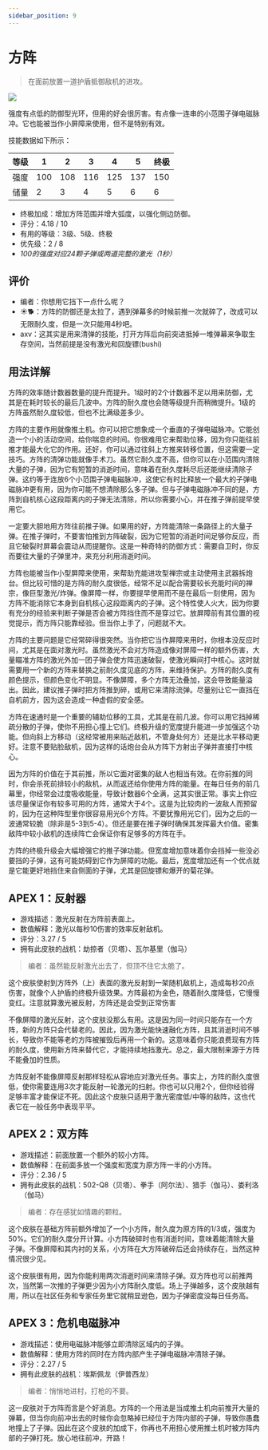 ```yaml
---
sidebar_position: 9
---
```


# 方阵

> 在面前放置一道护盾抵御敌机的进攻。

<img src="/terms/phalanx.png" style={{zoom:1.25}}/>

强度有点低的防御型光环，但用的好会很厉害。有点像一连串的小范围子弹电磁脉冲。它也能被当作小屏障来使用，但不是特别有效。

技能数据如下所示：

| 等级 | 1    | 2    | 3    | 4    | 5    | 终极 |
| ---- | ---- | ---- | ---- | ---- | ---- | ---- |
| 强度 | 100  | 108  | 116  | 125  | 137  | 150  |
| 储量 | 2    | 3    | 4    | 5    | 6    | 6    |

- 终极加成：增加方阵范围并增大弧度，以强化侧边防御。
- 评分：4.18 / 10
- 有用的等级：3级、5级、终极
- 优先级：2 / 8
- *100的强度对应24颗子弹或两道完整的激光（1秒）*

## 评价

- 编者：你想用它挡下一点什么呢？
- ☀🐕：方阵的防御还是太拉了，遇到弹幕多的时候前推一次就碎了，改成可以无限耐久度，但是一次只能用4秒吧。
- axv：这其实是用来清弹的技能，打开方阵后向前突进抵掉一堆弹幕来争取生存空间，当然前提是没有激光和回旋镖(bushi)

## 用法详解

方阵的效率随计数器数量的提升而提升。1级时的2个计数器不足以用来防御，尤其是在耗时较长的最后几波中。方阵的耐久度也会随等级提升而稍微提升。1级的方阵虽然耐久度较低，但也不比满级差多少。

方阵的主要作用就像推土机。你可以把它想象成一个垂直的子弹电磁脉冲。它能创造一个小的活动空间，给你喘息的时间。你很难用它来帮助位移，因为你只能往前推才能最大化它的作用。还好，你可以通过往斜上方推来转移位置，但这需要一定技巧。方阵的清弹功能就像手术刀。虽然它耐久度不高，但你可以在小范围内清除大量的子弹，因为它有短暂的消逝时间，意味着在耐久度耗尽后还能继续清除子弹。这约等于连放6个小范围子弹电磁脉冲，这使它有时比释放一个最大的子弹电磁脉冲更有用，因为你可能不想清除那么多子弹。但与子弹电磁脉冲不同的是，方阵到自机核心这段距离内的子弹无法清除，所以你需要小心，并在推子弹前提早使用它。

一定要大胆地用方阵往前推子弹。如果用的好，方阵能清除一条路径上的大量子弹。在推子弹时，不要害怕推到方阵破裂，因为它短暂的消逝时间足够你反应，而且它破裂时屏幕会震动从而提醒你。这是一种奇特的防御方式：需要自卫时，你反而要往大量的子弹里冲，来充分利用消逝时间。

方阵也能被当作小型屏障来使用，来帮助充能进攻型禅宗或主动使用主武器拆炮台。但比较可惜的是方阵的耐久度很低，经常不足以配合需要较长充能时间的禅宗，像巨型激光/炸弹。像屏障一样，你要提早使用而不是在最后一刻使用，因为方阵不能消除它本身到自机核心这段距离内的子弹。这个特性使人火大，因为你要有充分的经验来判断子弹是否会被方阵挡住而不是穿过它。放屏障前有其位置的视觉提示，而方阵只能靠经验。但当你上手了，问题就不大。

方阵的主要问题是它经常碎得很突然。当你把它当作屏障来用时，你根本没反应时间，尤其是在面对激光时。虽然激光不会对方阵造成像对屏障一样的额外伤害，大量瞄准方阵的激光外加一团子弹会使方阵迅速破裂，使激光瞬间打中核心。这时就需要用一个新的方阵来替换之前耐久度见底的方阵，来维持保护。方阵的耐久度有颜色提示，但颜色变化不明显。不像屏障，多个方阵无法叠加，这会导致能量溢出。因此，建议推子弹时把方阵推到碎，或用它来清除流弹。尽量别让它一直挡在自机前方，因为这会造成一种虚假的安全感。

方阵在速通时是一个重要的辅助位移的工具，尤其是在前几波。你可以用它挡掉稀疏分散的子弹，使你不用担心撞上它们。终极升级的宽度提升能进一步加强这个功能。但向斜上方移动（这经常被用来贴近敌机，不管身处何方）还是比水平移动更好。注意不要贴脸敌机，因为这样的话炮台会从方阵下方射出子弹并直接打中核心。

因为方阵的价值在于其前推，所以它面对密集的敌人也相当有效。在你前推的同时，你会杀死前排较小的敌机，从而返还给你使用方阵的能量。在每日任务的前几幕里，你经常会过度吸收能量，导致计数器6个全满，这其实很正常。事实上你应该尽量保证你有较多可用的方阵，通常大于4个。这是为比较肉的一波敌人而预留的，因为在这种阵型里你很容易用光6个方阵。不要犹豫用光它们，因为之后的一波通常较脆（除非是5-3到5-4）。但还是要在推子弹时确保其发挥最大价值。密集敌阵中较小敌机的连续阵亡会保证你有足够多的方阵在手。

方阵的终极升级会大幅增强它的推子弹功能。但宽度增加意味着你会挡掉一些没必要挡的子弹，这有可能妨碍到它作为屏障的功能。最后，宽度增加还有一个优点就是它能更好地挡住来自侧面的子弹，尤其是回旋镖和爆开的菊花弹。

## APEX 1：反射器

- 游戏描述：激光反射在方阵前表面上。
- 数值解释：激光以每秒10伤害的效率反射敌机。
- 评分：3.27 / 5
- 拥有此皮肤的战机：劫掠者（贝塔）、瓦尔基里（伽马）

> 编者：虽然能反射激光出去了，但顶不住它太脆了。

这个皮肤使射到方阵外（上）表面的激光反射到一架随机敌机上，造成每秒20点伤害，就像个人护盾的终极升级效果。方阵最初为金色，随着耐久度降低，它慢慢变红。注意就算激光被反射，方阵还是会受到正常伤害

不像屏障的激光反射，这个皮肤没那么有用。这是因为同一时间只能存在一个方阵，新的方阵只会代替老的。因此，因为激光能快速融化方阵，且其消逝时间不够长，导致你不能等老的方阵被摧毁后再用一个新的。这意味着你只能浪费现有方阵的耐久度，使用新方阵来替代它，才能持续地挡激光。总之，最大限制来源于方阵不能叠加的性质。

方阵反射不能像屏障反射那样轻松从容地应对激光任务。事实上，方阵的耐久度很低，使你需要连用3次才能反射一轮激光的扫射。你也可以只用2个，但你经验得足够丰富才能保证不死。因此这个皮肤只适用于激光密度低/中等的敌阵，这也代表它在一般任务中表现平平。

## APEX 2：双方阵

- 游戏描述：前面放置一个额外的较小方阵。
- 数值解释：在前面多放一个强度和宽度为原方阵一半的小方阵。
- 评分：2.36 / 5
- 拥有此皮肤的战机：502-Q8（贝塔）、拳手（阿尔法）、猎手（伽马）、娄利洛（伽马）

> 编者：存在感犹如情趣的颗粒。

这个皮肤在基础方阵前额外增加了一个小方阵，耐久度为原方阵的1/3或，强度为50%。它们的耐久度分开计算。小方阵破碎时也有消逝时间，意味着能清除大量子弹。不像屏障和其内衬的关系，小方阵在大方阵破碎后还会持续存在，当然这种情况很少见。

这个皮肤很有用，因为你能利用两次消逝时间来清除子弹。双方阵也可以前推两次，当然第一次推的子弹更少因为小方阵耐久度低。场上子弹越多，这个皮肤越有用，所以在社区任务和专家任务里它就稍显逊色，因为子弹密度没每日任务高。

## APEX 3：危机电磁脉冲

- 游戏描述：使用电磁脉冲能够立即清除区域内的子弹。
- 数值解释：使用方阵的同时在方阵内部产生子弹电磁脉冲清除子弹。
- 评分：2.27 / 5
- 拥有此皮肤的战机：埃斯佩龙（伊普西龙）

> 编者：悄悄地进村，打枪的不要。

这一皮肤对于方阵而言是个好消息。方阵的一个用法是当成推土机向前推开大量的弹幕，但当你向前冲出去的时候你会忽略掉已经位于方阵内部的子弹，导致你愚蠢地撞上了子弹。因此在这个皮肤的加成下，你再也不用担心使用推土机时被方阵内部的子弹打死。放心地往前冲，开路！